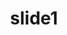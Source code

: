 ---
order: 1
title:  "slide1"
img: "assets/images/slides/1.jpg"
mobile-img: "assets/images/slides/1m.jpg"
href: "https://youtu.be/nF-w5ECAKtY"
target: "_blank" # _blank
---